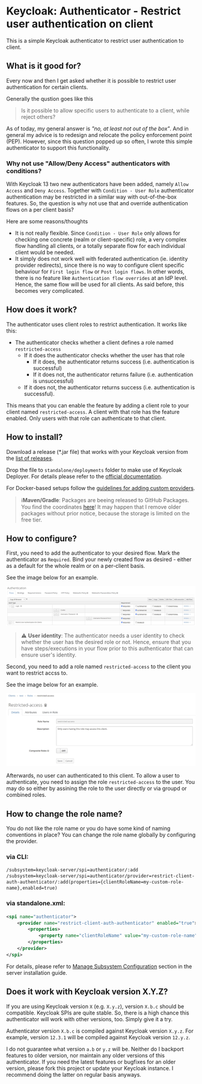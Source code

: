 # Keycloak: Authenticator - Restrict user authentication on client
This is a simple Keycloak authenticator to restrict user authentication to client.

## What is it good for?
Every now and then I get asked whether it is possible to restrict user authentication for certain clients.

Generally the qustion goes like this

> Is it possible to allow specific users to authenticate to a client, while reject others?

As of today, my general answer is _"no, at least not out of the box"_. And in general my advice is to redesign and relocate the policy enforcement point (PEP).
However, since this question popped up so often, I wrote this simple authenticator to support this functionality.

### Why not use "Allow/Deny Access" authenticators with conditions?
With Keycloak 13 two new authenticators have been added, namely `Allow Access` and `Deny Access`. Together with `Condition - User Role` authenticator authentication may be restricted in a similar way with out-of-the-box features. So, the question is why not use that and override authentication flows on a per client basis?

Here are some reasons/thoughts
* It is not really flexible. Since `Condition - User Role` only allows for checking one concrete (realm or client-specific) role, a very complex flow handling all clients, or a totally separate flow for each individual client would be needed. 
* It simply does not work well with federated authentication (ie. identity provider redirects), since there is no way to configure client specific behaviour for `First login flow` or `Post login flows`. In other words, there is no feature like `Authentication flow overrides` at an IdP level. Hence, the same flow will be used for all clients. As said before, this becomes very complicated.

## How does it work?
The authenticator uses client roles to restrict authentication. It works like this:

* The authenticator checks whether a client defines a role named `restricted-access`
    * If it does the authenticator checks whether the user has that role
        * If it does, the authenticator returns success (i.e. authentication is successful)
        * If it does not, the authenticator returns failure (i.e. authentication is unsuccessful)
    * If it does not, the authenticator returns success (i.e. authentication is successful).

This means that you can enable the feature by adding a client role to your client named `restricted-access`.
A client with that role has the feature enabled. Only users with that role can authenticate to that client.

## How to install?

Download a release (*.jar file) that works with your Keycloak version from the [list of releases](https://github.com/sventorben/keycloak-restrict-client-auth/releases).

Drop the file to `standalone/deployments` folder to make use of Keycloak Deployer. For details please refer to the [official documentation](https://www.keycloak.org/docs/latest/server_development/#registering-provider-implementations).

For Docker-based setups follow the [guidelines for adding custom providers](https://github.com/keycloak/keycloak-containers/tree/master/server#user-content-adding-a-custom-provider).

> ℹ️**Maven/Gradle**: Packages are beeing released to GitHub Packages. You find the coordinates [here](https://github.com/sventorben?tab=packages&repo_name=keycloak-restrict-client-auth)! It may happen that I remove older packages without prior notice, because the storage is limited on the free tier.

## How to configure?

First, you need to add the authenticator to your desired flow. Mark the authenticator as `Required`. Bind your newly created flow as desired - either as a default for the whole realm or on a per-client basis.

See the image below for an example.

![Example flow](docs/images/flow.jpg)

> ⚠️ **User identity**: The authenticator needs a user identity to check whether the user has the desired role or not. Hence, ensure that you have steps/executions in your flow prior to this authenticator that can ensure user's identity.

Second, you need to add a role named `restricted-access` to the client you want to restrict accss to.

See the image below for an example.

![Client role configuration](docs/images/client-role.jpg)

Afterwards, no user can authenticated to this client. To allow a user to authenticate, you need to assign the role `restricted-access` to the user. You may do so either by assining the role to the user directly or via groupd or combined roles.

## How to change the role name?

You do not like the role name or you do have some kind of naming conventions in place? You can change the role name globally by configuring the provider.

### via CLI:
```
/subsystem=keycloak-server/spi=authenticator/:add
/subsystem=keycloak-server/spi=authenticator/provider=restrict-client-auth-authenticator/:add(properties={clientRoleName=my-custom-role-name},enabled=true)
```

### via standalone.xml:
```XML
<spi name="authenticator">
    <provider name="restrict-client-auth-authenticator" enabled="true">
        <properties>
            <property name="clientRoleName" value="my-custom-role-name"/>
        </properties>
    </provider>
</spi>
```

For details, please refer to [Manage Subsystem Configuration](https://www.keycloak.org/docs/latest/server_installation/index.html#manage-subsystem-configuration) section in the server installation guide.

## Does it work with Keycloak version X.Y.Z?

If you are using Keycloak version `X` (e.g. `X.y.z`), version `X.b.c` should be compatible.
Keycloak SPIs are quite stable. So, there is a high chance this authenticator will work with other versions, too. Simply give it a try.

Authenticator version `X.b.c` is compiled against Keycloak version `X.y.z`. For example, version `12.3.1` will be compiled against Keycloak version `12.y.z`.

I do not guarantee what version `a.b` or `y.z` will be. Neither do I backport features to older version, nor maintain any older versions of this authenticator. If you need the latest features or bugfixes for an older version, please fork this project or update your Keycloak instance. I recommend doing the latter on regular basis anyways.
